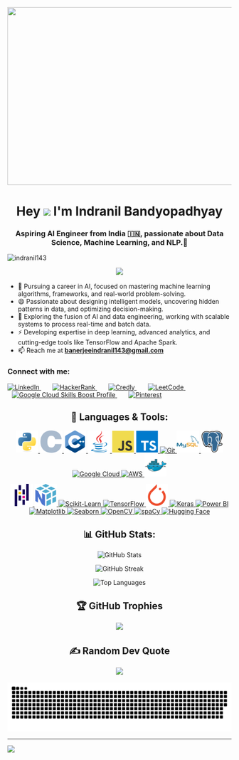 <p align="center">
  <img src="https://user-images.githubusercontent.com/74038190/225813708-98b745f2-7d22-48cf-9150-083f1b00d6c9.gif" width="1000" height="400" />
</p>

<h1 align="center">Hey <img src="https://media.giphy.com/media/hvRJCLFzcasrR4ia7z/giphy.gif" width="35"/> I'm Indranil Bandyopadhyay </h1>
<h3 align="center">Aspiring AI Engineer from India &#127470;&#127475;, passionate about Data Science, Machine Learning, and NLP.🚀</h3>

<p align="left">
    <img src="https://komarev.com/ghpvc/?username=indranil143&label=Profile%20views&color=0e75b6&style=flat" alt="indranil143" />
</p>

<p align="center">
    <img src="https://user-images.githubusercontent.com/74038190/221352995-5ac18bdf-1a19-4f99-bbb6-77559b220470.gif" width="1000"/>
</p>

- 🔭 Pursuing a career in AI, focused on mastering machine learning algorithms, frameworks, and real-world problem-solving.  
- 😄 Passionate about designing intelligent models, uncovering hidden patterns in data, and optimizing decision-making.  
- 🌱 Exploring the fusion of AI and data engineering, working with scalable systems to process real-time and batch data.  
- ⚡ Developing expertise in deep learning, advanced analytics, and cutting-edge tools like TensorFlow and Apache Spark.
- 📫 Reach me at **banerjeeindranil143@gmail.com**


<h3 align="left">Connect with me:</h3>
<p align="left">
    <a href="https://linkedin.com/in/ibandyopadhyay" target="_blank">
        <img src="https://cdn-icons-png.flaticon.com/512/174/174857.png" width="40" height="40" alt="LinkedIn" />
    </a>
 <!--     <a href="mailto:banerjeeindranil143@gmail.com" target="_blank">
        <img src="https://upload.wikimedia.org/wikipedia/commons/thumb/7/7e/Gmail_icon_%282020%29.svg/2560px-Gmail_icon_%282020%29.svg.png" width="40" height="40" alt="Email" style="margin-left: 10px;" /> -->
    </a>
    &nbsp;&nbsp;&nbsp; <a href="https://www.hackerrank.com/profile/banerjeeindranil" target="_blank">
        <img src="https://upload.wikimedia.org/wikipedia/commons/4/40/HackerRank_Icon-1000px.png" width="40" height="40" alt="HackerRank" style="margin-left: 10px;" />
    </a>
    &nbsp;&nbsp;&nbsp; <a href="https://www.credly.com/users/indranil-bandyopadhyay" target="_blank">
        <img src="https://images.credly.com/images/c4689f29-3940-42ca-823e-340ea05dd936/blob" width="40" height="40" alt="Credly" style="margin-left: 10px;" />
    </a>
    &nbsp;&nbsp;&nbsp; <a href="https://leetcode.com/yourusername" target="_blank">
        <img src="https://upload.wikimedia.org/wikipedia/commons/1/19/LeetCode_logo_black.png" width="40" height="40" alt="LeetCode" style="margin-left: 10px;" />
    </a>
    &nbsp;&nbsp;&nbsp;
    <a href="https://www.cloudskillsboost.google/public_profiles/76a74817-c081-4278-8a70-7b2a62090e35" target="_blank">
    <img src="https://encrypted-tbn0.gstatic.com/images?q=tbn:ANd9GcRKqhrpyiPo_hqQ42khSzMSiKfyZiFEtA1UIw&s" width="40" height="40" alt="Google Cloud Skills Boost Profile" style="margin-left: 10px;" />
    </a>
 <!--   <a href="https://discord.com/users/indranil_0p" target="_blank">
    <img src="https://encrypted-tbn0.gstatic.com/images?q=tbn:ANd9GcQSvQSo64weeAlpUwYBIBKt76KoHjdxDSpEGg&s" width="40" height="40" alt="Discord" style="margin-left: 10px;" /> -->
    </a>
    &nbsp;&nbsp;&nbsp; <a href="https://in.pinterest.com/indranil_143/" target="_blank">
    <img src="https://upload.wikimedia.org/wikipedia/commons/0/08/Pinterest-logo.png" width="40" height="40" alt="Pinterest" style="margin-left: 10px;" />
    </a>
</p>


<h2 align="center">🚀 Languages & Tools:</h2>

<p align="center">
    <!-- Row 1: Programming Languages & Development Tools -->
    <a href="https://www.python.org" target="_blank" rel="noreferrer">
        <img src="https://raw.githubusercontent.com/devicons/devicon/master/icons/python/python-original.svg" alt="Python" width="50" height="50"/>
    </a>
    <a href="https://www.cprogramming.com/" target="_blank" rel="noreferrer">
        <img src="https://raw.githubusercontent.com/devicons/devicon/master/icons/c/c-original.svg" alt="C" width="50" height="50"/>
    </a>
    <a href="https://www.w3schools.com/cpp/" target="_blank" rel="noreferrer">
        <img src="https://raw.githubusercontent.com/devicons/devicon/master/icons/cplusplus/cplusplus-original.svg" alt="C++" width="50" height="50"/>
    </a>
    <a href="https://www.java.com" target="_blank" rel="noreferrer">
        <img src="https://raw.githubusercontent.com/devicons/devicon/master/icons/java/java-original.svg" alt="Java" width="50" height="50"/>
    </a>
    <a href="https://developer.mozilla.org/en-US/docs/Web/JavaScript" target="_blank" rel="noreferrer">
        <img src="https://raw.githubusercontent.com/devicons/devicon/master/icons/javascript/javascript-original.svg" alt="JavaScript" width="50" height="50"/>
    </a>
    <a href="https://www.typescriptlang.org/" target="_blank" rel="noreferrer">
        <img src="https://raw.githubusercontent.com/devicons/devicon/master/icons/typescript/typescript-original.svg" alt="TypeScript" width="50" height="50"/>
    </a>
    <a href="https://git-scm.com/" target="_blank" rel="noreferrer">
        <img src="https://www.vectorlogo.zone/logos/git-scm/git-scm-icon.svg" alt="Git" width="50" height="50"/>
    </a>
    <a href="https://www.mysql.com/" target="_blank" rel="noreferrer">
        <img src="https://raw.githubusercontent.com/devicons/devicon/master/icons/mysql/mysql-original-wordmark.svg" alt="MySQL" width="50" height="50"/>
    </a>
    <a href="https://www.postgresql.org/" target="_blank" rel="noreferrer">
        <img src="https://raw.githubusercontent.com/devicons/devicon/master/icons/postgresql/postgresql-original.svg" alt="PostgreSQL" width="50" height="50"/>
    </a>
    <a href="https://cloud.google.com/" target="_blank" rel="noreferrer">
        <img src="https://www.vectorlogo.zone/logos/google_cloud/google_cloud-icon.svg" alt="Google Cloud" width="50" height="50"/>
    </a>
    <a href="https://aws.amazon.com/" target="_blank" rel="noreferrer">
        <img src="https://www.vectorlogo.zone/logos/amazon_aws/amazon_aws-icon.svg" alt="AWS" width="50" height="50"/>
    </a>
    <a href="https://www.docker.com/" target="_blank" rel="noreferrer">
        <img src="https://raw.githubusercontent.com/devicons/devicon/master/icons/docker/docker-original.svg" alt="Docker" width="50" height="50"/>
    </a>
</p>

<p align="center">
    <!-- Row 2: Data Science, AI, Machine Learning, and NLP -->
    <a href="https://pandas.pydata.org/" target="_blank" rel="noreferrer">
        <img src="https://raw.githubusercontent.com/devicons/devicon/2ae2a900d2f041da66e950e4d48052658d850630/icons/pandas/pandas-original.svg" alt="Pandas" width="50" height="50"/>
    </a>
    <a href="https://numpy.org/" target="_blank" rel="noreferrer">
        <img src="https://raw.githubusercontent.com/devicons/devicon/master/icons/numpy/numpy-original.svg" alt="NumPy" width="50" height="50"/>
    </a>
    <a href="https://scikit-learn.org/" target="_blank" rel="noreferrer">
        <img src="https://upload.wikimedia.org/wikipedia/commons/0/05/Scikit_learn_logo_small.svg" alt="Scikit-Learn" width="50" height="50"/>
    </a>
    <a href="https://www.tensorflow.org" target="_blank" rel="noreferrer">
        <img src="https://www.vectorlogo.zone/logos/tensorflow/tensorflow-icon.svg" alt="TensorFlow" width="50" height="50"/>
    </a>
    <a href="https://pytorch.org/" target="_blank" rel="noreferrer">
        <img src="https://raw.githubusercontent.com/devicons/devicon/master/icons/pytorch/pytorch-original.svg" alt="PyTorch" width="50" height="50"/>
    </a>
    <a href="https://keras.io/" target="_blank" rel="noreferrer">
        <img src="https://upload.wikimedia.org/wikipedia/commons/a/ae/Keras_logo.svg" alt="Keras" width="50" height="50"/>
    </a>
    <a href="https://powerbi.microsoft.com/" target="_blank" rel="noreferrer">
        <img src="https://www.vectorlogo.zone/logos/microsoft_powerbi/microsoft_powerbi-icon.svg" alt="Power BI" width="50" height="50"/>
    </a>
    <a href="https://matplotlib.org/" target="_blank" rel="noreferrer">
        <img src="https://upload.wikimedia.org/wikipedia/commons/8/84/Matplotlib_icon.svg" alt="Matplotlib" width="50" height="50"/>
    </a>
    <a href="https://seaborn.pydata.org/" target="_blank" rel="noreferrer">
        <img src="https://seaborn.pydata.org/_images/logo-mark-lightbg.svg" alt="Seaborn" width="50" height="50"/>
    </a>
    <a href="https://opencv.org/" target="_blank" rel="noreferrer">
        <img src="https://www.vectorlogo.zone/logos/opencv/opencv-icon.svg" alt="OpenCV" width="50" height="50"/>
    </a>
    <a href="https://spacy.io/" target="_blank" rel="noreferrer">
        <img src="https://raw.githubusercontent.com/explosion/spaCy/master/website/src/images/logo.svg" alt="spaCy" width="50" height="50"/>
    </a>
    <a href="https://huggingface.co/" target="_blank" rel="noreferrer">
        <img src="https://huggingface.co/front/assets/huggingface_logo.svg" alt="Hugging Face" width="40" height="35"/>
    </a>
</p>


<h2 align="center">📊 GitHub Stats:</h2>

<!-- <p align="center">
    <img src="https://github-readme-stats.vercel.app/api?username=indranil143&theme=tokyonight&hide_border=false&include_all_commits=false&count_private=false"/>
</p> -->

<p align="center">
  <img src="https://github-readme-stats.vercel.app/api?username=indranil143&show_icons=true&theme=tokyonight&hide_border=false&include_all_commits=true&count_private=true&cache_seconds=1800" alt="GitHub Stats" />
</p>

<p align="center">
  <img src="https://github-readme-streak-stats.herokuapp.com?user=indranil143&theme=radical&hide_border=false" alt="GitHub Streak" />
</p>

<p align="center">
  <img src="https://github-readme-stats.vercel.app/api/top-langs/?username=indranil143&layout=compact&theme=tokyonight&hide_border=false&langs_count=8&cache_seconds=1800" alt="Top Languages" />
</p>


<!-- 🔥 Streak Stats with Wings -->
<!-- 
  <p align="center">
  <img height="200" width="70" src="https://user-images.githubusercontent.com/85965606/194883377-48faf476-56b7-4550-8574-844f2ca8baca.png" alt="Left Wing">
  
  <img src="https://github-readme-streak-stats.herokuapp.com/?user=indranil143&theme=dracula&hide_border=false"/>
  
  <img height="200" width="70" src="https://user-images.githubusercontent.com/85965606/194883387-b4d3b9f8-d432-4b77-8aab-77c6ed120e31.png" alt="Right Wing">
</p>

<p align="center">
    <img src="https://github-readme-stats.vercel.app/api/top-langs/?username=indranil143&theme=tokyonight&hide_border=false&include_all_commits=false&count_private=false&layout=compact"/>
</p> 
-->

<h2 align="center">🏆 GitHub Trophies</h2>

<p align="center">
    <img src="https://github-trophies.vercel.app/?username=indranil143&theme=dracula&no-frame=false&no-bg=false&margin-w=4"/>
</p>


<h2 align="center">✍️ Random Dev Quote</h2>

<p align="center">
    <img src="https://quotes-github-readme.vercel.app/api?type=horizontal&theme=dark"/>
</p>


<picture>
  <source media="(prefers-color-scheme: dark)" srcset="https://raw.githubusercontent.com/indranil143/indranil143/output/github-snake-dark.svg" />
  <source media="(prefers-color-scheme: light)" srcset="https://raw.githubusercontent.com/indranil143/indranil143/output/github-snake.svg" />
  <img alt="GitHub Snake" src="https://raw.githubusercontent.com/indranil143/indranil143/output/github-snake.svg" />
</picture>



---
[![](https://visitcount.itsvg.in/api?id=ibandyopadhyay&icon=0&color=0)](https://visitcount.itsvg.in)

